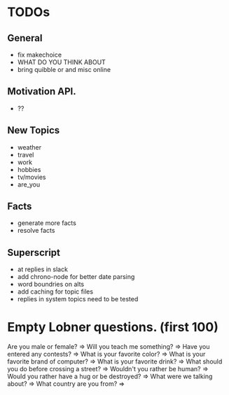 # TODOs

## General
- fix makechoice
- WHAT DO YOU THINK ABOUT <GEORGE BUSH>
- bring quibble or and misc online

## Motivation API.
- ??

## New Topics
- weather
- travel
- work
- hobbies
- tv/movies
- are_you

## Facts
- generate more facts
- resolve facts

## Superscript
- at replies in slack
- add chrono-node for better date parsing
- word boundries on alts
- add caching for topic files
- replies in system topics need to be tested

# Empty Lobner questions. (first 100)
Are you male or female? => 
Will you teach me something? => 
Have you entered any contests? => 
What is your favorite color? => 
What is your favorite brand of computer? => 
What is your favorite drink? => 
What should you do before crossing a street? => 
Wouldn't you rather be human? => 
Would you rather have a hug or be destroyed? => 
What were we talking about? => 
What country are you from? => 